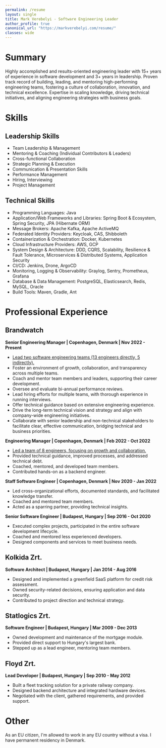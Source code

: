 ```yaml
---
permalink: /resume
layout: single
title: Mark Verebelyi - Software Engineering Leader
author_profile: true
canonical_url: "https://markverebelyi.com/resume/"
classes: wide
---
```

# Summary
Highly accomplished and results-oriented engineering leader with 15+ years of experience in software development and 3+ years in leadership. Proven track record of building, leading, and mentoring high-performing engineering teams, fostering a culture of collaboration, innovation, and technical excellence. Expertise in scaling knowledge, driving technical initiatives, and aligning engineering strategies with business goals. 

# Skills

## Leadership Skills
- Team Leadership & Management
- Mentoring & Coaching (Individual Contributors & Leaders)
- Cross-functional Collaboration
- Strategic Planning & Execution
- Communication & Presentation Skills
- Performance Management
- Hiring, Interviewing
- Project Management

## Technical Skills
- Programming Languages: Java
- Application/Web Frameworks and Libraries: Spring Boot & Ecosystem, Spring Security, JPA (Hibernate ORM)
- Message Brokers: Apache Kafka, Apache ActiveMQ
- Federated Identity Providers: Keycloak, CAS, Shibboleth
- Containerization & Orchestration: Docker, Kubernetes
- Cloud Infrastructure Providers: AWS, GCP
- System Design & Architecture: DDD, CQRS, Scalability, Resilience & Fault Tolerance, Microservices & Distributed Systems, Application Security
- CI/CD: Jenkins, Drone, ArgoCD
- Monitoring, Logging & Observability: Graylog, Sentry, Prometheus, Grafana
- Database & Data Management: PostgreSQL, Elasticsearch, Redis, MySQL, Oracle
- Build Tools: Maven, Gradle, Ant

# Professional Experience

## Brandwatch

**Senior Engineering Manager | Copenhagen, Denmark | Nov 2022 - Present**
- [Lead two software engineering teams (13 engineers directly, 5 indirectly).](/assets/images/org-chart-senior-eng-manager.png)
- Foster an environment of growth, collaboration, and transparency across multiple teams.
- Coach and mentor team members and leaders, supporting their career development.
- Oversee and evaluate bi-annual performance reviews.
- Lead hiring efforts for multiple teams, with thorough experience in running interviews.
- Offer technical guidance based on extensive engineering experience.
- Drive the long-term technical vision and strategy and align with company-wide engineering initiatives.
- Collaborate with senior leadership and non-technical stakeholders to facilitate clear, effective communication, bridging technical and business priorities.

**Engineering Manager | Copenhagen, Denmark | Feb 2022 - Oct 2022**
- [Led a team of 8 engineers, focusing on growth and collaboration.](/assets/images/org-chart-eng-manager.png)
- Provided technical guidance, improved processes, and addressed technical debt.
- Coached, mentored, and developed team members.
- Contributed hands-on as a backend engineer.

**Staff Software Engineer | Copenhagen, Denmark | Nov 2020 - Jan 2022**
- Led cross-organizational efforts, documented standards, and facilitated knowledge transfer.
- Coached and mentored team members.
- Acted as a sparring partner, providing technical insights.

**Senior Software Engineer | Budapest, Hungary | Sep 2016 - Oct 2020**
- Executed complex projects, participated in the entire software development lifecycle.
- Coached and mentored less experienced developers.
- Designed components and services to meet business needs.

## Kolkida Zrt.

**Software Architect | Budapest, Hungary | Jan 2014 - Aug 2016**
- Designed and implemented a greenfield SaaS platform for credit risk assessment.
- Owned security-related decisions, ensuring application and data security.
- Contributed to project direction and technical strategy.

## Statlogics Zrt.

**Software Engineer | Budapest, Hungary | Mar 2009 - Dec 2013**
- Owned development and maintenance of the mortgage module.
- Provided direct support to Hungary's largest bank.
- Stepped up as a lead engineer, mentoring team members.

## Floyd Zrt.

**Lead Developer | Budapest, Hungary | Sep 2010 - May 2012**
- Built a fleet tracking solution for a private railway company.
- Designed backend architecture and integrated hardware devices.
- Negotiated with the client, gathered requirements, and provided support.

# Other
As an EU citizen, I'm allowed to work in any EU country without a visa. I have permanent residency in Denmark.